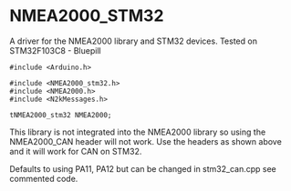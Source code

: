 # NMEA2000_STM32
A driver for the NMEA2000 library and STM32 devices.  Tested on STM32F103C8 - Bluepill



    #include <Arduino.h>

    #include <NMEA2000_stm32.h>
    #include <NMEA2000.h>
    #include <N2kMessages.h>

    tNMEA2000_stm32 NMEA2000;
    
This library is not integrated into the NMEA2000 library so using the NMEA2000_CAN header will not work.  Use the headers as shown above and it will work for CAN on STM32. 

Defaults to using PA11, PA12 but can be changed in stm32_can.cpp see commented code.
    
